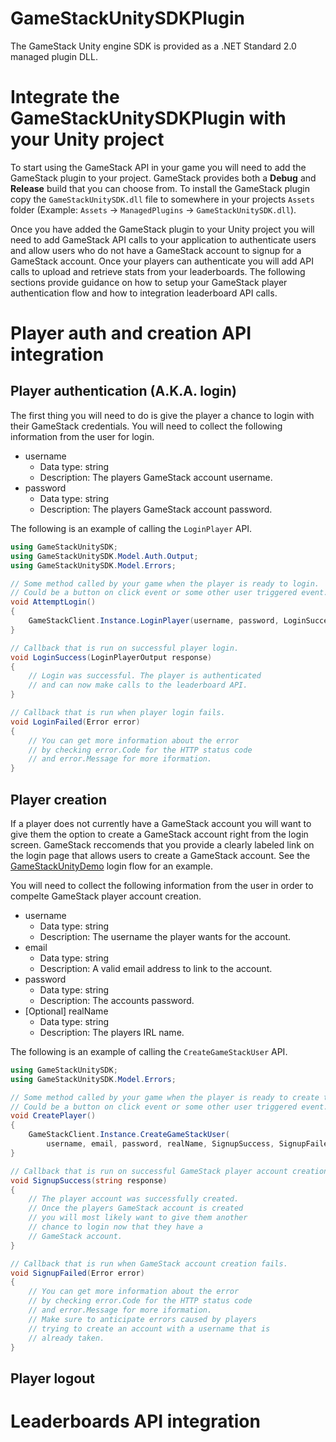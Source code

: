 # GameStackUnitySDKPlugin
The GameStack Unity engine SDK is provided as a .NET Standard 2.0 managed plugin DLL.

# Integrate the GameStackUnitySDKPlugin with your Unity project
To start using the GameStack API in your game you will need to add the GameStack plugin to your project. GameStack provides both a **Debug** and **Release** build that you can choose from. To install the GameStack plugin copy the `GameStackUnitySDK.dll` file to somewhere in your projects `Assets` folder (Example: `Assets` -> `ManagedPlugins` -> `GameStackUnitySDK.dll`).

Once you have added the GameStack plugin to your Unity project you will need to add GameStack API calls to your application to authenticate users and allow users who do not have a GameStack account to signup for a GameStack account. Once your players can authenticate you will add API calls to upload and retrieve stats from your leaderboards. The following sections provide guidance on how to setup your GameStack player authentication flow and how to integration leaderboard API calls.

# Player auth and creation API integration
## Player authentication (A.K.A. login)
The first thing you will need to do is give the player a chance to login with their GameStack credentials. You will need to collect the following information from the user for login.

* username
  * Data type: string
  * Description: The players GameStack account username.
* password
  * Data type: string
  * Description: The players GameStack account password.

The following is an example of calling the `LoginPlayer` API.

```csharp
using GameStackUnitySDK;
using GameStackUnitySDK.Model.Auth.Output;
using GameStackUnitySDK.Model.Errors;

// Some method called by your game when the player is ready to login.
// Could be a button on click event or some other user triggered event.
void AttemptLogin()
{
    GameStackClient.Instance.LoginPlayer(username, password, LoginSuccess, LoginFailed);
}

// Callback that is run on successful player login.
void LoginSuccess(LoginPlayerOutput response)
{
    // Login was successful. The player is authenticated
    // and can now make calls to the leaderboard API.
}

// Callback that is run when player login fails.
void LoginFailed(Error error)
{
    // You can get more information about the error
    // by checking error.Code for the HTTP status code
    // and error.Message for more iformation.
}
```

## Player creation
If a player does not currently have a GameStack account you will want to give them the option to create a GameStack account right from the login screen. GameStack reccomends that you provide a clearly labeled link on the login page that allows users to create a GameStack account. See the [GameStackUnityDemo](https://github.com/GameStackTech/GameStackUnityDemo) login flow for an example.


You will need to collect the following information from the user in order to compelte GameStack player account creation.

* username
  * Data type: string
  * Description: The username the player wants for the account.
* email
  * Data type: string
  * Description: A valid email address to link to the account.
* password
  * Data type: string
  * Description: The accounts password.
* [Optional] realName
  * Data type: string
  * Description: The players IRL name.

The following is an example of calling the `CreateGameStackUser` API.

```csharp
using GameStackUnitySDK;
using GameStackUnitySDK.Model.Errors;

// Some method called by your game when the player is ready to create their GameStack account.
// Could be a button on click event or some other user triggered event.
void CreatePlayer()
{
    GameStackClient.Instance.CreateGameStackUser(
        username, email, password, realName, SignupSuccess, SignupFailed);
}

// Callback that is run on successful GameStack player account creation.
void SignupSuccess(string response)
{
    // The player account was successfully created.
    // Once the players GameStack account is created
    // you will most likely want to give them another
    // chance to login now that they have a
    // GameStack account.
}

// Callback that is run when GameStack account creation fails.
void SignupFailed(Error error)
{
    // You can get more information about the error
    // by checking error.Code for the HTTP status code
    // and error.Message for more iformation.
    // Make sure to anticipate errors caused by players
    // trying to create an account with a username that is
    // already taken.
}
```

## Player logout

# Leaderboards API integration